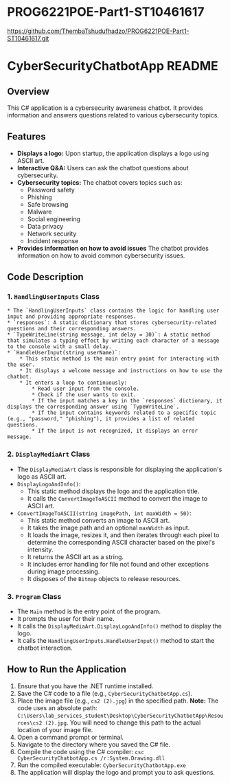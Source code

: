 # PROG6221POE-Part1-ST10461617
 https://github.com/ThembaTshudufhadzo/PROG6221POE-Part1-ST10461617.git

# CyberSecurityChatbotApp README

## Overview

This C# application is a cybersecurity awareness chatbot. It provides information and answers questions related to various cybersecurity topics.

## Features

* **Displays a logo:** Upon startup, the application displays a logo using ASCII art.
* **Interactive Q&A:** Users can ask the chatbot questions about cybersecurity.
* **Cybersecurity topics:** The chatbot covers topics such as:
    * Password safety
    * Phishing
    * Safe browsing
    * Malware
    * Social engineering
    * Data privacy
    * Network security
    * Incident response
* **Provides information on how to avoid issues** The chatbot provides information on how to avoid common cybersecurity issues.

## Code Description

### 1.  `HandlingUserInputs` Class

    * The `HandlingUserInputs` class contains the logic for handling user input and providing appropriate responses.
    * `responses`: A static dictionary that stores cybersecurity-related questions and their corresponding answers.
    * `TypeWriteLine(string message, int delay = 30)`: A static method that simulates a typing effect by writing each character of a message to the console with a small delay.
    * `HandleUserInput(string userName)`:
        * This static method is the main entry point for interacting with the user.
        * It displays a welcome message and instructions on how to use the chatbot.
        * It enters a loop to continuously:
            * Read user input from the console.
            * Check if the user wants to exit.
            * If the input matches a key in the `responses` dictionary, it displays the corresponding answer using `TypeWriteLine`.
            * If the input contains keywords related to a specific topic (e.g., "password," "phishing"), it provides a list of related questions.
            * If the input is not recognized, it displays an error message.

### 2.  `DisplayMediaArt` Class

* The `DisplayMediaArt` class is responsible for displaying the application's logo as ASCII art.
* `DisplayLogoAndInfo()`:
    * This static method displays the logo and the application title.
    * It calls the `ConvertImageToASCII` method to convert the image to ASCII art.
* `ConvertImageToASCII(string imagePath, int maxWidth = 50)`:
    * This static method converts an image to ASCII art.
    * It takes the image path and an optional `maxWidth` as input.
    * It loads the image, resizes it, and then iterates through each pixel to determine the corresponding ASCII character based on the pixel's intensity.
    * It returns the ASCII art as a string.
    * It includes error handling for file not found and other exceptions during image processing.
    * It disposes of the `Bitmap` objects to release resources.

### 3. `Program` Class
* The `Main` method is the entry point of the program.
* It prompts the user for their name.
* It calls the `DisplayMediaArt.DisplayLogoAndInfo()` method to display the logo.
* It calls the `HandlingUserInputs.HandleUserInput()` method to start the chatbot interaction.

## How to Run the Application

1.  Ensure that you have the .NET runtime installed.
2.  Save the C# code to a file (e.g., `CyberSecurityChatbotApp.cs`).
3.  Place the image file (e.g., `cs2 (2).jpg`) in the specified path.  **Note:** The code uses an absolute path: `C:\Users\lab_services_student\Desktop\CyberSecurityChatbotApp\Resources\cs2 (2).jpg`.  You will need to change this path to the actual location of your image file.
4.  Open a command prompt or terminal.
5.  Navigate to the directory where you saved the C# file.
6.  Compile the code using the C# compiler:  `csc CyberSecurityChatbotApp.cs /r:System.Drawing.dll`
7.  Run the compiled executable:  `CyberSecurityChatbotApp.exe`
8.  The application will display the logo and prompt you to ask questions.
